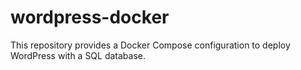 # wordpress-docker
This repository provides a Docker Compose configuration to deploy WordPress with a SQL database.
